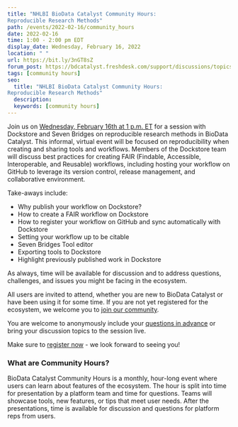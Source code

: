 ```yaml
---
title: "NHLBI BioData Catalyst Community Hours: 
Reproducible Research Methods"
path: /events/2022-02-16/community_hours
date: 2022-02-16
time: 1:00 - 2:00 pm EDT
display_date: Wednesday, February 16, 2022
location: " "
url: https://bit.ly/3nGT8sZ
forum_post: https://bdcatalyst.freshdesk.com/support/discussions/topics/60000406846
tags: [community hours]
seo:
  title: "NHLBI BioData Catalyst Community Hours: 
Reproducible Research Methods"
  description:
  keywords: [community hours]
---
```


Join us on [Wednesday, February 16th at 1 p.m. ET](https://bit.ly/3nGT8sZ) for a session with Dockstore and Seven Bridges on reproducible research methods in BioData Catalyst. This informal, virtual event will be focused on reproducibility when creating and sharing tools and workflows. Members of the Dockstore team will discuss best practices for creating FAIR (Findable, Accessible, Interoperable, and Reusable) workflows, including hosting your workflow on GitHub to leverage its version control, release management, and collaborative environment. 


Take-aways include:
- Why publish your workflow on Dockstore?
- How to create a FAIR workflow on Dockstore
- How to register your workflow on GitHub and sync automatically with Dockstore
- Setting your workflow up to be citable
- Seven Bridges Tool editor
- Exporting tools to Dockstore
- Highlight previously published work in Dockstore

As always, time will be available for discussion and to address questions, challenges, and issues you might be facing in the ecosystem.

All users are invited to attend, whether you are new to BioData Catalyst or have been using it for some time. If you are not yet registered for the ecosystem, we welcome you to [join our community](https://biodatacatalyst.nhlbi.nih.gov/contact/ecosystem).

You are welcome to anonymously include your [questions in advance](https://forms.gle/hR9noQnAUcSn5STt7) or bring your discussion topics to the session live. 

Make sure to [register now](https://bit.ly/3nGT8sZ) - we look forward to seeing you!

### What are Community Hours?

BioData Catalyst Community Hours is a monthly, hour-long event where users can learn about features of the ecosystem. The hour is split into time for presentation by a platform team and time for questions. Teams will showcase tools, new features, or tips that meet user needs. After the presentations, time is available for discussion and questions for platform reps from users.
